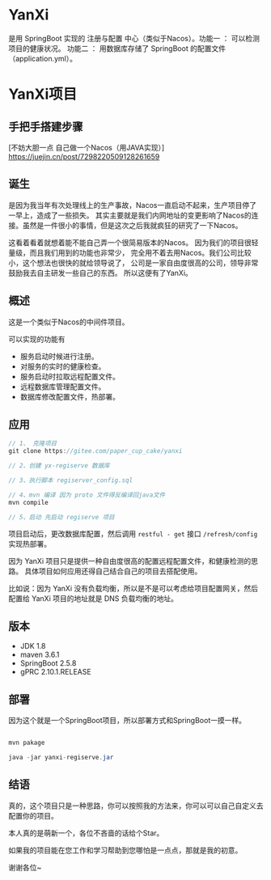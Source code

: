 # YanXi
是用 SpringBoot 实现的 注册与配置 中心（类似于Nacos）。功能一 ： 可以检测项目的健康状况。 功能二 ： 用数据库存储了 SpringBoot 的配置文件（application.yml）。

# YanXi项目

## 手把手搭建步骤

[不妨大胆一点 自己做一个Nacos（用JAVA实现）] https://juejin.cn/post/7298220509128261659

## 诞生

是因为我当年有次处理线上的生产事故，Nacos一直启动不起来，生产项目停了一早上，造成了一些损失。
其实主要就是我们内网地址的变更影响了Nacos的连接。虽然是一件很小的事情，但是这次之后我就疯狂的研究了一下Nacos。

这看着看着就想着能不能自己弄一个很简易版本的Nacos。
因为我们的项目很轻量级，而且我们用到的功能也非常少，
完全用不着去用Nacos。我们公司比较小，这个想法也很快的就给领导说了，
公司是一家自由度很高的公司，领导非常鼓励我去自主研发一些自己的东西。
所以这便有了YanXi。

## 概述

这是一个类似于Nacos的中间件项目。

可以实现的功能有

- 服务启动时候进行注册。
- 对服务的实时的健康检查。
- 服务启动时拉取远程配置文件。
- 远程数据库管理配置文件。
- 数据库修改配置文件，热部署。

## 应用

```java
// 1、 克隆项目
git clone https://gitee.com/paper_cup_cake/yanxi

// 2、创建 yx-regiserve 数据库

// 3、执行脚本 regiserver_config.sql

// 4、mvn 编译 因为 proto 文件得反编译回java文件
mvn compile

// 5、启动 先启动 regiserve 项目

```
项目启动后，更改数据库配置，然后调用 `restful - get` 接口 `/refresh/config`实现热部署。

因为 YanXi 项目只是提供一种自由度很高的配置远程配置文件，和健康检测的思路。
具体项目如何应用还得自己结合自己的项目去搭配使用。

比如说：因为 YanXi 没有负载均衡，所以是不是可以考虑给项目配置网关，然后配置给 YanXi 项目的地址就是 DNS 负载均衡的地址。

## 版本

- JDK 1.8
- maven 3.6.1
- SpringBoot 2.5.8
- gPRC 2.10.1.RELEASE

## 部署

因为这个就是一个SpringBoot项目，所以部署方式和SpringBoot一摸一样。

```java

mvn pakage

java -jar yanxi-regiserve.jar
```

## 结语

真的，这个项目只是一种思路，你可以按照我的方法来，你可以可以自己自定义去配置你的项目。

本人真的是萌新一个，各位不吝啬的话给个Star。

如果我的项目能在您工作和学习帮助到您哪怕是一点点，那就是我的初意。

谢谢各位~
